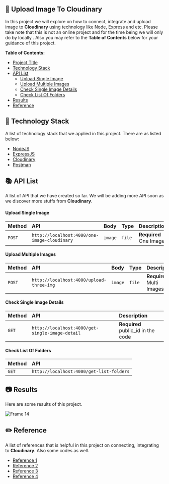 ## 📌 Upload Image To Cloudinary
In this project we will explore on how to connect, integrate and upload image to **Cloudinary** using technology like Node, Express and etc. Please take note that this is not an online project and for the time being we will only do by locally . Also you may refer to the **Table of Contents** below for your guidance of this project. 


**Table of Contents:**
- [Project Title](#-upload-image-to-cloudinary)
- [Technology Stack](#-technology-stack)
- [API List](#-api-list)
  - [Upload Single Image](#upload-single-image)
  - [Upload Multiple Images](#upload-multiple-images)
  - [Check Single Image Details](#check-single-image-details)
  - [Check List Of Folders](#check-list-of-folders)
- [Results](#-results) 
- [Reference](#%EF%B8%8F-reference) 

## 🚀 Technology Stack
A list of technology stack that we applied in this project. There are as listed below:
- [NodeJS](https://nodejs.org/en/)
- [ExpressJS](https://expressjs.com/)
- [Cloudinary](https://cloudinary.com/)
- [Postman](https://postman.com/)


## 📚 API List
A list of API that we have created so far. We will be adding more API soon as we discover more stuffs from **Cloudinary**.
#### Upload Single Image

| Method    | API                                          | Body    | Type   | Description            |
| :-------- | :------------------------------------------- | :-------| :------| :----------------------|
| `POST`    | `http://localhost:4000/one-image-cloudinary` | `image` | `file` | **Required** One Image |

#### Upload Multiple Images

| Method    | API                                          | Body    | Type   | Description               |
| :-------- | :------------------------------------------- | :-------| :------| :------------------------ |
| `POST`    | `http://localhost:4000/upload-three-img`     | `image` | `file` | **Required** Multi Images |

#### Check Single Image Details
| Method    | API                                             | Description                        |
| :-------- | :---------------------------------------------- | :----------------------------------| 
| `GET`     | `http://localhost:4000/get-single-image-detail` | **Required** public_id in the code |

#### Check List Of Folders
| Method    | API                                             |
| :-------- | :---------------------------------------------- |
| `GET`     | `http://localhost:4000/get-list-folders`        |

## 📷 Results
Here are some results of this project.


![Frame 14](https://user-images.githubusercontent.com/92319348/196485724-c90e0e8f-c23b-450c-890a-2dea07607652.png)

## ✏️ Reference 
A list of references that is helpful in this project on connecting, integrating to **Cloudinary**. Also some codes as well.
- [Reference 1](https://www.topcoder.com/thrive/articles/using-cloudinary-for-image-storage-with-express)
- [Reference 2](https://medium.com/the-andela-way/how-to-upload-multiple-images-using-cloudinary-and-node-js-2f053b167b80s)
- [Reference 3](https://stackoverflow.com/questions/53853827/async-await-for-cloudinary-upload-not-working)
- [Reference 4](https://stackoverflow.com/questions/69565984/trying-to-wait-until-multiple-images-upload-to-cloudinary)
